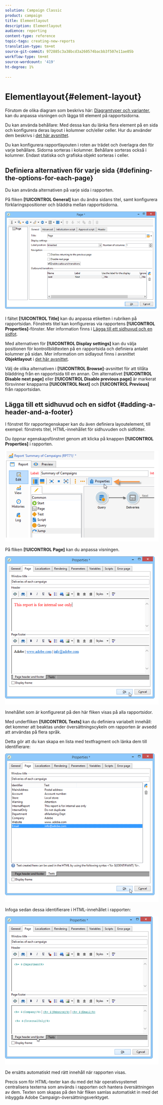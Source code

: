 ```yaml
---
solution: Campaign Classic
product: campaign
title: Elementlayout
description: Elementlayout
audience: reporting
content-type: reference
topic-tags: creating-new-reports
translation-type: tm+mt
source-git-commit: 972885c3a38bcd3a260574bacbb3f507e11ae05b
workflow-type: tm+mt
source-wordcount: '419'
ht-degree: 1%

---
```



# Elementlayout{#element-layout}

Förutom de olika diagram som beskrivs här: [Diagramtyper och varianter](../../reporting/using/creating-a-chart.md#chart-types-and-variants), kan du anpassa visningen och lägga till element på rapportsidorna.

Du kan använda behållare: Med dessa kan du länka flera element på en sida och konfigurera deras layout i kolumner och/eller celler. Hur du använder dem beskrivs i [det här avsnittet](../../web/using/defining-web-forms-layout.md#creating-containers).

Du kan konfigurera rapportlayouten i roten av trädet och överlagra den för varje behållare. Sidorna sorteras i kolumner. Behållare sorteras också i kolumner. Endast statiska och grafiska objekt sorteras i celler.

## Definiera alternativen för varje sida {#defining-the-options-for-each-page}

Du kan använda alternativen på varje sida i rapporten.

På fliken **[!UICONTROL General]** kan du ändra sidans titel, samt konfigurera förklaringspositioner och bläddra mellan rapportsidorna.

![](assets/s_ncs_advuser_report_wizard_022.png)

I fältet **[!UICONTROL Title]** kan du anpassa etiketten i rubriken på rapportsidan. Fönstrets titel kan konfigureras via rapportens **[!UICONTROL Properties]**-fönster. Mer information finns i [Lägga till ett sidhuvud och en sidfot](#adding-a-header-and-a-footer).

Med alternativen för **[!UICONTROL Display settings]** kan du välja positionen för kontrollbildtexten på en rapportsida och definiera antalet kolumner på sidan. Mer information om sidlayout finns i avsnittet **Objektlayout** i [det här avsnittet](../../web/using/defining-web-forms-layout.md#positioning-the-fields-on-the-page).

Välj de olika alternativen i **[!UICONTROL Browse]**-avsnittet för att tillåta bläddring från en rapportsida till en annan. Om alternativet **[!UICONTROL Disable next page]** eller **[!UICONTROL Disable previous page]** är markerat försvinner knapparna **[!UICONTROL Next]** och **[!UICONTROL Previous]** från rapportsidan.

## Lägga till ett sidhuvud och en sidfot {#adding-a-header-and-a-footer}

I fönstret för rapportegenskaper kan du även definiera layoutelement, till exempel: fönstrets titel, HTML-innehållet för sidhuvuden och sidfötter.

Du öppnar egenskapsfönstret genom att klicka på knappen **[!UICONTROL Properties]** i rapporten.

![](assets/reporting_properties.png)

På fliken **[!UICONTROL Page]** kan du anpassa visningen.

![](assets/s_ncs_advuser_report_properties_04.png)

Innehållet som är konfigurerat på den här fliken visas på alla rapportsidor.

Med underfliken **[!UICONTROL Texts]** kan du definiera variabelt innehåll: det kommer att beaktas under översättningscykeln om rapporten är avsedd att användas på flera språk.

Detta gör att du kan skapa en lista med textfragment och länka dem till identifierare:

![](assets/s_ncs_advuser_report_properties_04a.png)

Infoga sedan dessa identifierare i HTML-innehållet i rapporten:

![](assets/s_ncs_advuser_report_properties_04b.png)

De ersätts automatiskt med rätt innehåll när rapporten visas.

Precis som för HTML-texter kan du med det här operativsystemet centralisera texterna som används i rapporten och hantera översättningen av dem. Texten som skapas på den här fliken samlas automatiskt in med det inbyggda Adobe Campaign-översättningsverktyget.
